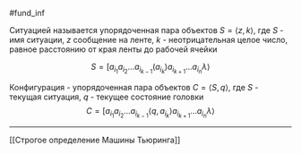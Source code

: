 #fund_inf 

Ситуацией называется упорядоченная пара объектов $S = \langle z, k \rangle$, где $S$ - имя ситуации, $z$ сообщение на ленте, $k$ - неотрицательная целое число, равное расстоянию от края ленты до рабочей ячейки

$$
S = [ a_{i_1} a_{i_2} \dots a_{i_{k-1}} (a_{i_k}
 )a_{i_{k+1}} \dots a_{i_n} \lambda \rangle
$$

Конфигурация - упорядоченная пара объектов $C = \langle S, q \rangle$, где $S$ - текущая ситуация, $q$ - текущее состояние головки
$$
C = [ a_{i_1} a_{i_2} \dots a_{i_{k-1}} \langle q, a_{i_k}
 \rangle a_{i_{k+1}} \dots a_{i_n} \lambda \rangle
$$

---
[[Строгое определение Машины Тьюринга]]